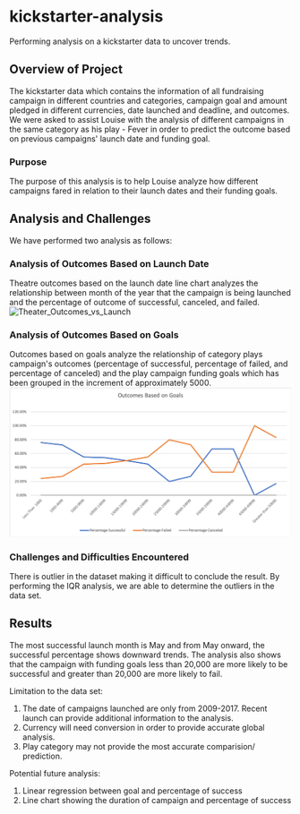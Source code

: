 # kickstarter-analysis
Performing analysis on a kickstarter data to uncover trends.
## Overview of Project
The kickstarter data which contains the information of all fundraising campaign in different countries and categories, campaign goal and amount pledged in different currencies, date launched and deadline, and outcomes. We were asked to assist Louise with the analysis of different campaigns in the same category as his play - Fever in order to predict the outcome based on previous campaigns' launch date and funding goal.
### Purpose
The purpose of this analysis is to help Louise analyze how different campaigns fared in relation to their launch dates and their funding goals.
## Analysis and Challenges
We have performed two analysis as follows:
### Analysis of Outcomes Based on Launch Date
Theatre outcomes based on the launch date line chart analyzes the relationship between month of the year that the campaign is being launched and the percentage of outcome of successful, canceled, and failed.
![Theater_Outcomes_vs_Launch](Resources/Theater_Outcomes_vs_Launch.png)
### Analysis of Outcomes Based on Goals
Outcomes based on goals analyze the relationship of category plays campaign's outcomes (percentage of successful, percentage of failed, and percentage of canceled) and the play campaign funding goals which has been grouped in the increment of approximately 5000. 
![Outcomes_vs_Goals](Outcomes_vs_Goals.png)
### Challenges and Difficulties Encountered
There is outlier in the dataset making it difficult to conclude the result. By performing the IQR analysis, we are able to determine the outliers in the data set.
## Results
The most successful launch month is May and from May onward, the successful percentage shows downward trends. The analysis also shows that the campaign with funding goals less than 20,000 are more likely to be successful and greater than 20,000 are more likely to fail. 

Limitation to the data set: 
1. The date of campaigns launched are only from 2009-2017. Recent launch can provide additional information to the analysis. 
2. Currency will need conversion in order to provide accurate global analysis.
3. Play category may not provide the most accurate comparision/ prediction.

Potential future analysis:
1. Linear regression between goal and percentage of success
2. Line chart showing the duration of campaign and percentage of success
